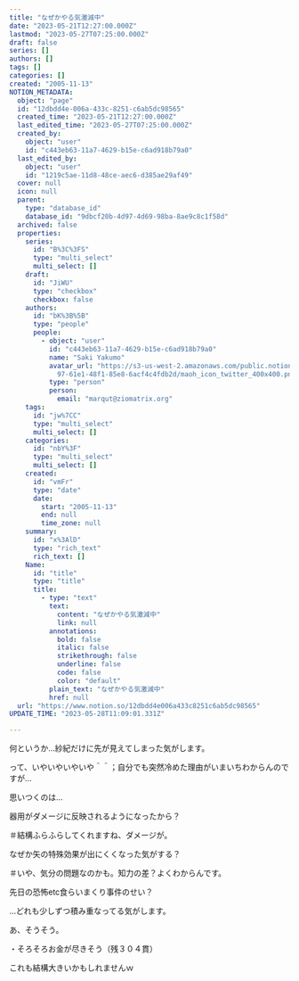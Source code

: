 ```yaml
---
title: "なぜかやる気激減中"
date: "2023-05-21T12:27:00.000Z"
lastmod: "2023-05-27T07:25:00.000Z"
draft: false
series: []
authors: []
tags: []
categories: []
created: "2005-11-13"
NOTION_METADATA:
  object: "page"
  id: "12dbdd4e-006a-433c-8251-c6ab5dc98565"
  created_time: "2023-05-21T12:27:00.000Z"
  last_edited_time: "2023-05-27T07:25:00.000Z"
  created_by:
    object: "user"
    id: "c443eb63-11a7-4629-b15e-c6ad918b79a0"
  last_edited_by:
    object: "user"
    id: "1219c5ae-11d8-48ce-aec6-d385ae29af49"
  cover: null
  icon: null
  parent:
    type: "database_id"
    database_id: "9dbcf20b-4d97-4d69-98ba-8ae9c8c1f58d"
  archived: false
  properties:
    series:
      id: "B%3C%3FS"
      type: "multi_select"
      multi_select: []
    draft:
      id: "JiWU"
      type: "checkbox"
      checkbox: false
    authors:
      id: "bK%3B%5B"
      type: "people"
      people:
        - object: "user"
          id: "c443eb63-11a7-4629-b15e-c6ad918b79a0"
          name: "Saki Yakumo"
          avatar_url: "https://s3-us-west-2.amazonaws.com/public.notion-static.com/3ad1c4\
            97-61e1-48f1-85e8-6acf4c4fdb2d/maoh_icon_twitter_400x400.png"
          type: "person"
          person:
            email: "marqut@ziomatrix.org"
    tags:
      id: "jw%7CC"
      type: "multi_select"
      multi_select: []
    categories:
      id: "nbY%3F"
      type: "multi_select"
      multi_select: []
    created:
      id: "vmFr"
      type: "date"
      date:
        start: "2005-11-13"
        end: null
        time_zone: null
    summary:
      id: "x%3AlD"
      type: "rich_text"
      rich_text: []
    Name:
      id: "title"
      type: "title"
      title:
        - type: "text"
          text:
            content: "なぜかやる気激減中"
            link: null
          annotations:
            bold: false
            italic: false
            strikethrough: false
            underline: false
            code: false
            color: "default"
          plain_text: "なぜかやる気激減中"
          href: null
  url: "https://www.notion.so/12dbdd4e006a433c8251c6ab5dc98565"
UPDATE_TIME: "2023-05-28T11:09:01.331Z"

---
```

<link rel="stylesheet" href="https://cdn.jsdelivr.net/npm/katex@0.16.2/dist/katex.min.css" integrity="sha384-bYdxxUwYipFNohQlHt0bjN/LCpueqWz13HufFEV1SUatKs1cm4L6fFgCi1jT643X" crossorigin="anonymous">


何というか…紗紀だけに先が見えてしまった気がします。


って、いやいやいやいや＾＾；自分でも突然冷めた理由がいまいちわからんのですが…


思いつくのは…


器用がダメージに反映されるようになったから？


＃結構ふらふらしてくれますね、ダメージが。


なぜか矢の特殊効果が出にくくなった気がする？


＃いや、気分の問題なのかも。知力の差？よくわからんです。


先日の恐怖etc食らいまくり事件のせい？


…どれも少しずつ積み重なってる気がします。


あ、そうそう。


・そろそろお金が尽きそう（残３０４貫）


これも結構大きいかもしれませんｗ

